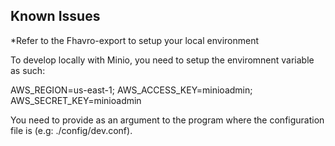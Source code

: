 ## Known Issues
*Refer to the Fhavro-export to setup your local environment

To develop locally with Minio, you need to setup the enviromnent variable as such:

AWS_REGION=us-east-1;
AWS_ACCESS_KEY=minioadmin;
AWS_SECRET_KEY=minioadmin

You need to provide as an argument to the program where the configuration file is (e.g: ./config/dev.conf).